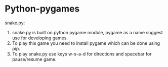 # Python-pygames
snake.py: 
  1) snake.py is built on python pygame module, pygame as a name suggest use for developing games.
  2) To play this game you need to install pygame which can be done using pip.
  3) To play snake.py use keys w-s-a-d for directions and spacebar for pause/resume game.
  

